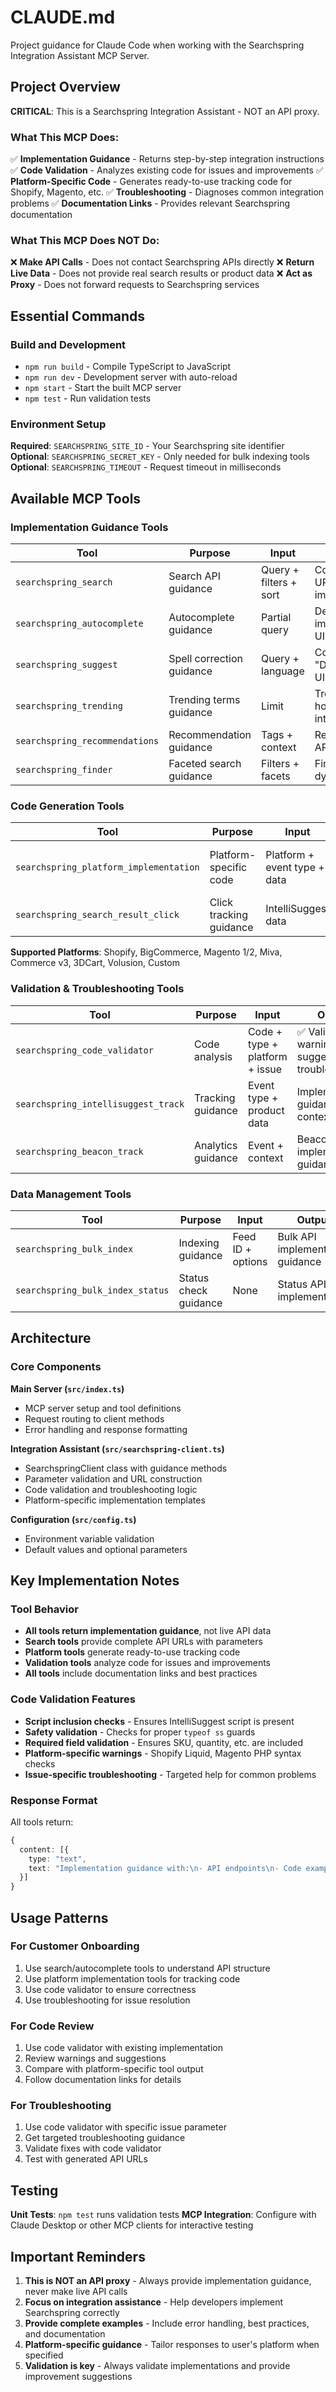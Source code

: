 # CLAUDE.md

Project guidance for Claude Code when working with the Searchspring Integration Assistant MCP Server.

## Project Overview

**CRITICAL**: This is a Searchspring Integration Assistant - NOT an API proxy.

### What This MCP Does:
✅ **Implementation Guidance** - Returns step-by-step integration instructions
✅ **Code Validation** - Analyzes existing code for issues and improvements
✅ **Platform-Specific Code** - Generates ready-to-use tracking code for Shopify, Magento, etc.
✅ **Troubleshooting** - Diagnoses common integration problems
✅ **Documentation Links** - Provides relevant Searchspring documentation

### What This MCP Does NOT Do:
❌ **Make API Calls** - Does not contact Searchspring APIs directly
❌ **Return Live Data** - Does not provide real search results or product data
❌ **Act as Proxy** - Does not forward requests to Searchspring services

## Essential Commands

### Build and Development
- `npm run build` - Compile TypeScript to JavaScript
- `npm run dev` - Development server with auto-reload
- `npm start` - Start the built MCP server
- `npm test` - Run validation tests

### Environment Setup
**Required**: `SEARCHSPRING_SITE_ID` - Your Searchspring site identifier
**Optional**: `SEARCHSPRING_SECRET_KEY` - Only needed for bulk indexing tools
**Optional**: `SEARCHSPRING_TIMEOUT` - Request timeout in milliseconds

## Available MCP Tools

### Implementation Guidance Tools
| Tool | Purpose | Input | Output |
|------|---------|-------|--------|
| `searchspring_search` | Search API guidance | Query + filters + sort | Complete API URL + JS implementation |
| `searchspring_autocomplete` | Autocomplete guidance | Partial query | Debounced implementation + UI patterns |
| `searchspring_suggest` | Spell correction guidance | Query + language | Correction API + "Did you mean?" UI |
| `searchspring_trending` | Trending terms guidance | Limit | Trending API + homepage integration |
| `searchspring_recommendations` | Recommendation guidance | Tags + context | Recommendation API + examples |
| `searchspring_finder` | Faceted search guidance | Filters + facets | Finder API + dynamic filtering |

### Code Generation Tools
| Tool | Purpose | Input | Output |
|------|---------|-------|--------|
| `searchspring_platform_implementation` | Platform-specific code | Platform + event type + data | Ready-to-use tracking code |
| `searchspring_search_result_click` | Click tracking guidance | IntelliSuggest data | JavaScript SDK instructions |

**Supported Platforms**: Shopify, BigCommerce, Magento 1/2, Miva, Commerce v3, 3DCart, Volusion, Custom

### Validation & Troubleshooting Tools
| Tool | Purpose | Input | Output |
|------|---------|-------|--------|
| `searchspring_code_validator` | Code analysis | Code + type + platform + issue | ✅ Validation, ⚠️ warnings, 💡 suggestions, 🔧 troubleshooting |
| `searchspring_intellisuggest_track` | Tracking guidance | Event type + product data | Implementation guidance + context |
| `searchspring_beacon_track` | Analytics guidance | Event + context | Beacon implementation guidance |

### Data Management Tools
| Tool | Purpose | Input | Output |
|------|---------|-------|--------|
| `searchspring_bulk_index` | Indexing guidance | Feed ID + options | Bulk API implementation guidance |
| `searchspring_bulk_index_status` | Status check guidance | None | Status API implementation |

## Architecture

### Core Components

**Main Server (`src/index.ts`)**
- MCP server setup and tool definitions
- Request routing to client methods
- Error handling and response formatting

**Integration Assistant (`src/searchspring-client.ts`)**
- SearchspringClient class with guidance methods
- Parameter validation and URL construction
- Code validation and troubleshooting logic
- Platform-specific implementation templates

**Configuration (`src/config.ts`)**
- Environment variable validation
- Default values and optional parameters

## Key Implementation Notes

### Tool Behavior
- **All tools return implementation guidance**, not live API data
- **Search tools** provide complete API URLs with parameters
- **Platform tools** generate ready-to-use tracking code
- **Validation tools** analyze code for issues and improvements
- **All tools** include documentation links and best practices

### Code Validation Features
- **Script inclusion checks** - Ensures IntelliSuggest script is present
- **Safety validation** - Checks for proper `typeof ss` guards
- **Required field validation** - Ensures SKU, quantity, etc. are included
- **Platform-specific warnings** - Shopify Liquid, Magento PHP syntax checks
- **Issue-specific troubleshooting** - Targeted help for common problems

### Response Format
All tools return:
```typescript
{
  content: [{
    type: "text",
    text: "Implementation guidance with:\n- API endpoints\n- Code examples\n- Best practices\n- Documentation links"
  }]
}
```

## Usage Patterns

### For Customer Onboarding
1. Use search/autocomplete tools to understand API structure
2. Use platform implementation tools for tracking code
3. Use code validator to ensure correctness
4. Use troubleshooting for issue resolution

### For Code Review
1. Use code validator with existing implementation
2. Review warnings and suggestions
3. Compare with platform-specific tool output
4. Follow documentation links for details

### For Troubleshooting
1. Use code validator with specific issue parameter
2. Get targeted troubleshooting guidance
3. Validate fixes with code validator
4. Test with generated API URLs

## Testing

**Unit Tests**: `npm test` runs validation tests
**MCP Integration**: Configure with Claude Desktop or other MCP clients for interactive testing

## Important Reminders

1. **This is NOT an API proxy** - Always provide implementation guidance, never make live API calls
2. **Focus on integration assistance** - Help developers implement Searchspring correctly
3. **Provide complete examples** - Include error handling, best practices, and documentation
4. **Platform-specific guidance** - Tailor responses to user's platform when specified
5. **Validation is key** - Always validate implementations and provide improvement suggestions